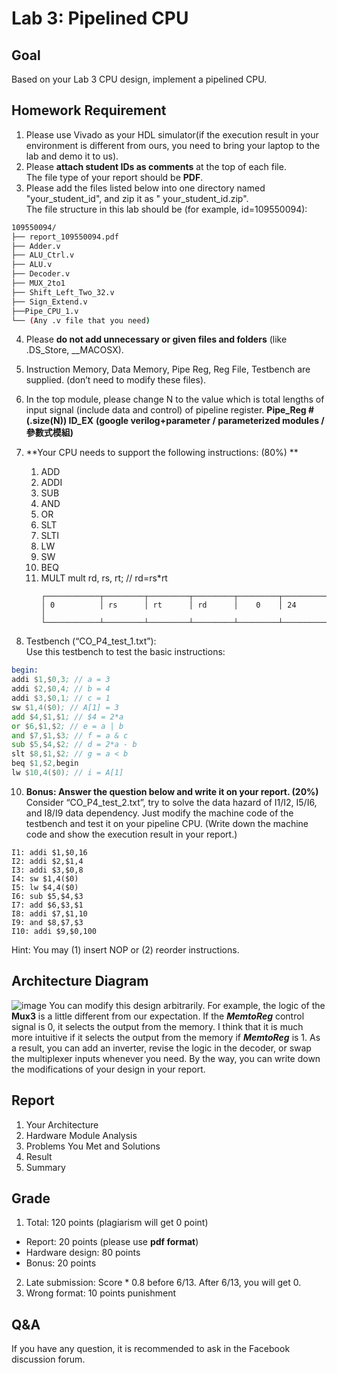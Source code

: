 # Lab 3: Pipelined CPU

## Goal
Based on your Lab 3 CPU design, implement a pipelined CPU.

## Homework Requirement
1. Please use Vivado as your HDL simulator(if the execution result in your environment is different from ours, you need to bring your laptop to the lab and demo it to us).
2. Please **attach student IDs as comments** at the top of each file. <br/>
   The file type of your report should be **PDF**.
3. Please add the files listed below into one directory named "your_student_id", and zip it as " your_student_id.zip". <br/>
The file structure in this lab should be (for example, id=109550094):
```bash
109550094/
├── report_109550094.pdf
├── Adder.v
├── ALU_Ctrl.v
├── ALU.v
├── Decoder.v
├── MUX_2to1
├── Shift_Left_Two_32.v
├── Sign_Extend.v
├──Pipe_CPU_1.v
└── (Any .v file that you need)
```
4. Please **do not add unnecessary or given files and folders** (like .DS_Store, __MACOSX).
5.  Instruction Memory, Data Memory, Pipe Reg, Reg File, Testbench are supplied. (don’t need to modify these files).
6. In the top module, please change N to the value which is total lengths of input signal (include data and control) of pipeline register.
   **Pipe_Reg #(.size(N)) ID_EX** 
   **(google verilog+parameter / parameterized modules / 參數式模組)**
8. **Your CPU needs to support the following instructions: (80%) **
    1. ADD
    2. ADDI
    3. SUB
    4. AND
    5. OR
    6. SLT
    7. SLTI
    8. LW
    9. SW
    10. BEQ
    11. MULT
        mult rd, rs, rt; // rd=rs*rt
        ```
        ┌────────────┬─────────┬─────────┬─────────┬─────────┬────────────┐
        │ 0          │ rs      │ rt      │ rd      │    0    │ 24         │
        └────────────┴─────────┴─────────┴─────────┴─────────┴────────────┘
        ```


9. Testbench (“CO_P4_test_1.txt”):<br/>
Use this testbench to test the basic instructions:
  ```asm
  begin: 
  addi $1,$0,3; // a = 3 
  addi $2,$0,4; // b = 4 
  addi $3,$0,1; // c = 1 
  sw $1,4($0); // A[1] = 3 
  add $4,$1,$1; // $4 = 2*a 
  or $6,$1,$2; // e = a | b 
  and $7,$1,$3; // f = a & c 
  sub $5,$4,$2; // d = 2*a - b 
  slt $8,$1,$2; // g = a < b 
  beq $1,$2,begin 
  lw $10,4($0); // i = A[1] 
  ```
10. **Bonus: Answer the question below and write it on your report. (20%)**<br/>
Consider “CO_P4_test_2.txt”, try to solve the data hazard of I1/I2, I5/I6, and I8/I9 data dependency.
Just modify the machine code of the testbench and test it on your pipeline CPU.
(Write down the machine code and show the execution result in your report.) 
  ```
  I1: addi $1,$0,16 
  I2: addi $2,$1,4 
  I3: addi $3,$0,8 
  I4: sw $1,4($0) 
  I5: lw $4,4($0) 
  I6: sub $5,$4,$3 
  I7: add $6,$3,$1 
  I8: addi $7,$1,10 
  I9: and $8,$7,$3 
  I10: addi $9,$0,100 
  ```
Hint: You may (1) insert NOP or (2) reorder instructions.

## Architecture Diagram
![image](https://github.com/XCI9/NYCU-2021-Spring-Computer-Organization/assets/71249961/f05851f2-8100-4b53-9b18-31c731d51545)
You can modify this design arbitrarily. For example, the logic of the **Mux3** is a little different from our expectation. 
If the ***MemtoReg*** control signal is 0, it selects the output from the memory. 
I think that it is much more intuitive if it selects the output from the memory if ***MemtoReg*** is 1. 
As a result, you can add an inverter, revise the logic in the decoder, or swap the multiplexer inputs whenever you need. 
By the way, you can write down the modifications of your design in your report. 

## Report
1. Your Architecture
2. Hardware Module Analysis
3. Problems You Met and Solutions
4. Result 
5. Summary

## Grade
1. Total: 120 points (plagiarism will get 0 point)
  - Report: 20 points (please use **pdf format**)
  - Hardware design: 80 points
  - Bonus: 20 points 
2. Late submission: Score * 0.8 before 6/13. After 6/13, you will get 0.
3. Wrong format: 10 points punishment

## Q&A
If you have any question, it is recommended to ask in the Facebook discussion forum.
